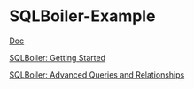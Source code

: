 # SQLBoiler-Example

[Doc](https://github.com/volatiletech/sqlboiler)

[SQLBoiler: Getting Started](https://www.youtube.com/watch?v=y5utRS9axfg)

[SQLBoiler: Advanced Queries and Relationships](https://www.youtube.com/watch?v=iiJuM9NR8No)
